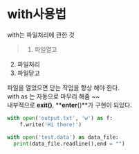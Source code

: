 # with사용법
with는 파일처리에 관한 것 </br>

> 1. 파일열고</br>
  2. 파일처리</br>
  3. 파일닫고</br>

파일을 열었으면 닫는 작업을 항상 해야 한다. </br>
with as 는 자동으로 마무리 해줌 ~~ </br>
내부적으로 **__exit__()**, **__enter__()**가 구현이 되있다. </br>

```python
with open('output.txt', 'w') as f:
	f.write('Hi there!')

with open('test.data') as data_file: 
  print(data_file.readline(),end = "")
```

